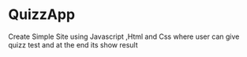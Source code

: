 # QuizzApp
Create Simple Site using Javascript ,Html and Css where user can give quizz test and at the end its show result 
